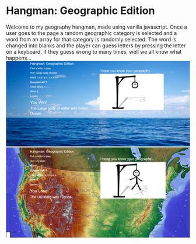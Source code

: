 # Hangman: Geographic Edition
Welcome to my geography hangman, made using vanilla javascript.  Once a user goes to the page a random geographic category is selected and a word from an array for that category is randomly selected.  The word is changed into blanks and the player can guess letters by pressing the letter on a keyboard.  If they guess wrong to many times, well we all know what happens... <br />
![Win](assets/images/winscreen.png) <br />
![Loss](assets/images/lossscreen.png) 